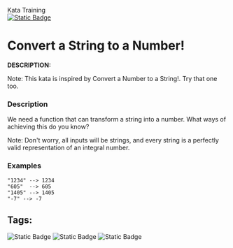 Kata Training <br>
[![Static Badge](https://img.shields.io/badge/8kyu%20-%20black?style=flat&logo=codewars&labelColor=B1361E&color=black)](Javascript/8kyu)

# Convert a String to a Number!

**DESCRIPTION:**

Note: This kata is inspired by Convert a Number to a String!. Try that one too.

### Description

We need a function that can transform a string into a number. What ways of achieving this do you know?

Note: Don't worry, all inputs will be strings, and every string is a perfectly valid representation of an integral number.

### Examples
```
"1234" --> 1234
"605"  --> 605
"1405" --> 1405
"-7" --> -7
```

## Tags:

![Static Badge](https://img.shields.io/badge/fundamentals%20-%20purple?style=plastic) ![Static Badge](https://img.shields.io/badge/strings%20-%20blue?style=plastic) ![Static Badge](https://img.shields.io/badge/parsing%20-%20plum?style=plastic) 
